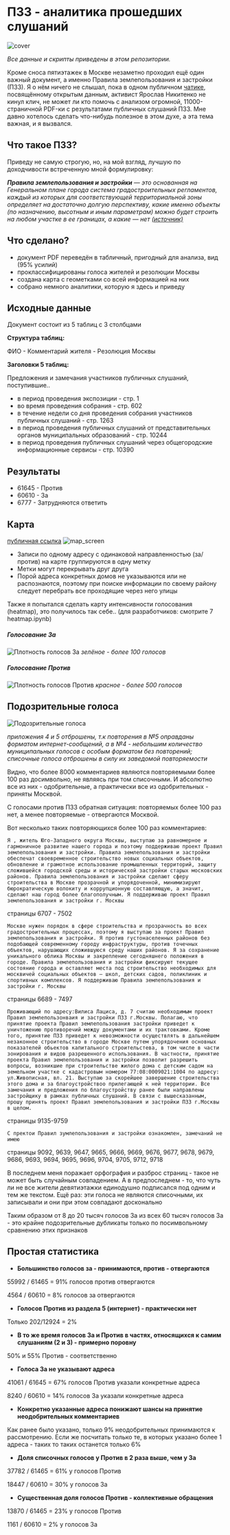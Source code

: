 # ПЗЗ - аналитика прошедших слушаний
![cover](img/cover.jpg)

*Все данные и скрипты приведены в этом репозитории.*

Кроме сноса пятиэтажек в Москве незаметно проходил ещё один важный документ, а именно Правила землепользования и застройки (ПЗЗ). Я о нём ничего не слышал, пока в одном публичном [чатике](https://t.me/mskopendataday), посвящённому открытым данным, активист Ярослав Никитенко не кинул клич, не может ли кто помочь с анализом огромной, 11000-страничной PDF-ки с результатами публичных слушаний ПЗЗ. Мне давно хотелось сделать что-нибудь полезное в этом духе, а эта тема важная, и я вызвался.

## Что такое ПЗЗ?

Приведу не самую строгую, но, на мой взгляд, лучшую по доходчивости встреченную мной формулировку:

***Правила землепользования и застройки*** — *это основанная на Генеральном плане города система градостроительных регламентов, каждый из которых для соответствующей территориальной зоны определяет на достаточно долгую перспективу, какие именно объекты (по назначению, высотным и иным параметрам) можно будет строить на любом участке в ее границах, а какие — нет [(источник)](http://www.pirks.ru/7/94)*

## Что сделано?

* документ PDF переведён в табличный, пригодный для анализа, вид (95% усилий)
* проклассифицированы голоса жителей и резолюции Москвы
* создана карта с геометками со всей информацией на них
* собрано немного аналитики, которую я здесь и приведу

## Исходные данные

Документ состоит из 5 таблиц с 3 столбцами

**Структура таблиц:**

ФИО - Комментарий жителя - Резолюция Москвы

**Заголовки 5 таблиц:**

Предложения и замечания участников публичных слушаний, поступившие..

* в период проведения экспозиции - стр. 1
* во время проведения собрания - стр. 602
* в течение недели со дня проведения собрания участников публичных слушаний - стр. 1263
* в период проведения публичных слушаний от представительных органов муниципальных образований - стр. 10244
* в период проведения публичных слушаний через общегородские информационные сервисы - стр. 10390

## Результаты

* 61645 - Против
* 60610 - За
* 6777 - Затрудняются ответить

## Карта
[публичная ссылка](https://www.google.com/maps/d/viewer?mid=1_dznq4CXP62yII4yJnBd4qkmH7Q&ll=55.76489540197642%2C37.62241796093758&z=11)
![map_screen](img/map_screen.png)

* Записи по одному адресу с одинаковой направленностью (за/против) на карте группируются в одну метку
* Метки могут перекрывать друг друга
* Порой адреса конкретных домов не указываются или не распознаются, поэтому при поиске информации по своему району следует перебрать все проходящие через него улицы

Также я попытался сделать карту интенсивности голосования (heatmap), это получилось так себе.. (для разработчиков: смотрите 7 heatmap.ipynb)

##### Голосование За
![Плотность голосов За](img/votes_p.jpeg)
*зелёное - более 100 голосов*

##### Голосование Против
![Плотность голосов Против](img/votes_n.jpeg)
*красное - более 500 голосов*

## Подозрительные голоса

![Подозрительные голоса](img/susp.png)

*приложения 4 и 5 отброшены, т.к повторения в №5 оправданы форматом интернет-сообщений, а в №4 - небольшим количество муниципальных голосов с особым форматом без повторений; списочные голоса отброшены в силу их заведомой повторяемости*

Видно, что более 8000 комментариев являются повторяемыми более 100 раз досимвольно, не являясь при том списочными. И абсолютно все из них - одобрительные, а практически все из одобрительных - приняты Москвой. 

С голосами против ПЗЗ обратная ситуация: повторяемых более 100 раз нет, а менее повторяемые - отвергаются Москвой.

Вот несколько таких повторяющихся более 100 раз комментариев:

```text
Я , житель Юго-Западного округа Москвы, выступаю за равномерное и гармоничное развитие нашего города и поэтому поддерживаю проект Правил землепользования и застройки. Правила землепользования и застройки обеспечат своевременное строительство новых социальных объектов, обновление и грамотное использование промышленных территорий, защиту сложившейся городской среды и исторической застройки старых московских районов. Правила землепользования и застройки сделают сферу строительства в Москве прозрачной и упорядоченной, минимизируют бюрократическую волокиту и коррупционную составляющую, а значит, сделают наш город более благополучным. Я поддерживаю проект Правил землепользования и застройки г. Москвы
```
страницы 6707 - 7502

```text
Москве нужен порядок в сфере строительства и прозрачность во всех градостроительных процессах, поэтому я выступаю за проект Правил землепользования и застройки. Я против густонаселенных районов без подобающей современному городу инфраструктуры, против точечных объектов, нарушающих сложившуюся среду наших районов. Я за сохранение уникального облика Москвы и закрепление сегодняшнего положения в городе. Правила землепользования и застройки фиксируют текущее состояние города и оставляют места под строительство необходимых для москвичей социальных объектов – школ, детских садов, поликлиник и спортивных комплексов. Я поддерживаю Правила землепользования и застройки г. Москвы
```
страницы 6689 - 7497

```text
Проживающий по адресу:Вилиса Лациса, д. 7 считаю необходимым проект Правил землепользонваия и застройки ПЗЗ г.Москвы. Полагаю, что принятие проекта Правил землепользования застройки приведет к уничтожению противоречий между документами и их трактовками. Кроме того, принятие ПЗЗ приведет к невозможности осуществлять в дальнейшем незаконное строительство в городе Москве путем упорядочения основных показателей обьектов капитального строительстева, в том числе в части зонирования и видов разрешенного использования. В частности, принятие проекта Правил землепользования и застройки позволит разрешить вопросы, возникшие при строительстве жилого дома с детским садом на земельном участке с кадастровым номером 77:08:0009021:1004 по адресу: ул.Живописная, вл. 21. Выступаю за скорейшее завершение строительства этого дома и за благоустройствоо прилегающей к ней территории. Все замечания и предложения по благоустройству ранее были направлены застройщику в рамках публичных слушаний. В связи с вышесказанным, прошу принять проект Правил землепользования и застройки ПЗЗ г.Москвы в целом.
```
страницы 9135-9759

```text
С пректои Правил зумлепользования и застройки ознакомлен, замечаний не имею
```
страницы 9092, 9639, 9647, 9665, 9666, 9669, 9676, 9677, 9678, 9679, 9686, 9693, 9694, 9695, 9696, 9704, 9705, 9712, 9718

В последнем меня поражает орфография и разброс страниц - такое не может быть случайным совпадением.
А в предпоследнем - то, что чуть ли не все жители девятиэтажки единодушно подписался под одним и тем же текстом.
Ещё раз: эти голоса не являются списочными, их записывали и они при  этом совпадают досконально

Таким образом от 8 до 20 тысяч голосов За из всех 60 тысяч голосов За - это крайне подозрительные дубликаты только по посимвольному сравнению этих признаков

## Простая статистика

* **Большинство голосов за - принимаются, против - отвергаются**

55992 / 61465 = 91% голосов против отвергаются

4564 / 60610 = 8% голосов за отвергаются

* **Голосов Против из раздела 5 (интернет) - практически нет**

Только 202/12924 = 2%

* **В то же время голосов За и Против в частях, относящихся к самим слушаниям (2 и 3) - примерно поровну**

50% и 55% Против - соответственно

* **Голоса За не указывают адреса**

41061 / 61645 = 67% голосов Против указали конкретные адреса

8240 / 60610 = 14% голосов За указали конкретные адреса

* **Конкретно указанные адреса понижают шансы на принятие неодобрительных комментариев**

Как ранее было указано, только 9% неодобрительных принимаются к рассмотрению. Если же посчитать только те, в которых указано более 1 адреса - таких то таких останется только 6%

* **Доля списочных голосов у Против в 2 раза выше, чем у За**

37782 / 61465 = 61% у голосов Против

18447 / 60610 = 30% у голосов За

* **Существенная доля голосов Против - коллективные обращения**

13870 / 61465 = 23% у голосов Против

1161 / 60610 = 2% у голосов За